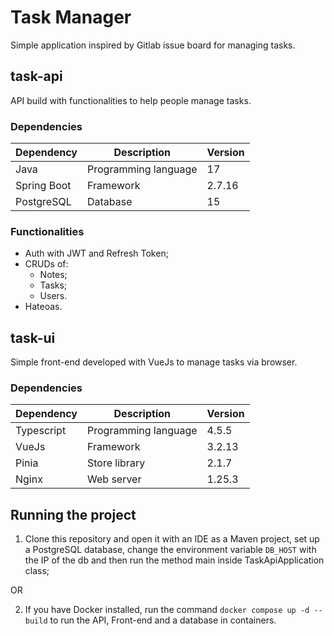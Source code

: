 # Task Manager

Simple application inspired by Gitlab issue board for managing tasks.

## task-api

API build with functionalities to help people manage tasks.

### Dependencies

| Dependency  | Description          | Version |
|-------------|----------------------|---------|
| Java        | Programming language | 17      |
| Spring Boot | Framework            | 2.7.16  |
| PostgreSQL  | Database             | 15      |

### Functionalities

- Auth with JWT and Refresh Token;
- CRUDs of:
  - Notes;
  - Tasks;
  - Users.
- Hateoas.

## task-ui

Simple front-end developed with VueJs to manage tasks via browser.

### Dependencies

| Dependency | Description          | Version |
|------------|----------------------|---------|
| Typescript | Programming language | 4.5.5   |
| VueJs      | Framework            | 3.2.13  |
| Pinia      | Store library        | 2.1.7   |
| Nginx      | Web server           | 1.25.3  |

## Running the project

1. Clone this repository and open it with an IDE as a Maven project, set up a PostgreSQL database, change the environment variable ``DB_HOST`` with the IP of the db and then run the method main inside TaskApiApplication class;

OR

2. If you have Docker installed, run the command ``docker compose up -d --build`` to run the API, Front-end and a database in containers.  

